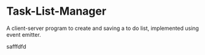 # Task-List-Manager
A client-server program to create and saving a to do list, implemented using event emitter.

safffdfd
